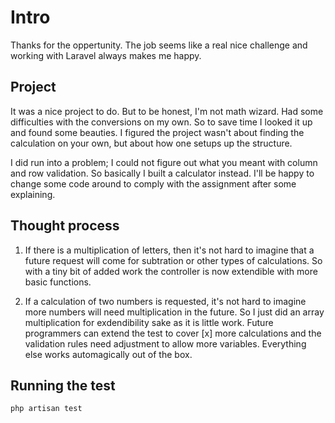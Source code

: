 # Intro
Thanks for the oppertunity. The job seems like a real nice challenge and working with Laravel always makes me happy.


## Project
It was a nice project to do. But to be honest, I'm not math wizard. Had some difficulties with the conversions on my own. So to save time I looked it up and found some beauties. I figured the project wasn't about finding the calculation on your own, but about how one setups up the structure.

I did run into a problem; I could not figure out what you meant with column and row validation. So basically I built a calculator instead. I'll be happy to change some code around to comply with the assignment after some explaining.


## Thought process
1. If there is a multiplication of letters, then it's not hard to imagine that a future request will come for subtration or other types of calculations. So with a tiny bit of added work the controller is now extendible with more basic functions.

2. If a calculation of two numbers is requested, it's not hard to imagine more numbers will need multiplication in the future. So I just did an array multiplication for exdendibility sake as it is little work. Future programmers can extend the test to cover [x] more calculations and the validation rules need adjustment to allow more variables. Everything else works automagically out of the box.


## Running the test
```
php artisan test
```